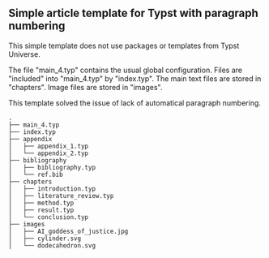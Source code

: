 ## Simple article template for Typst with paragraph numbering

This simple template does not use packages or templates from Typst Universe.

The file "main_4.typ" contains the usual global configuration.
Files are "included" into "main_4.typ" by "index.typ". 
The main text files are stored in "chapters".
Image files are stored in "images".

This template solved the issue of lack of automatical paragraph numbering. 

```
.
├── main_4.typ
├── index.typ
├── appendix
│   ├── appendix_1.typ
│   └── appendix_2.typ
├── bibliography
│   ├── bibliography.typ
│   └── ref.bib
├── chapters
│   ├── introduction.typ
│   ├── literature_review.typ
│   ├── method.typ
│   ├── result.typ
│   └── conclusion.typ
├── images
│   ├── AI_goddess_of_justice.jpg
│   ├── cylinder.svg
│   └── dodecahedron.svg

```
